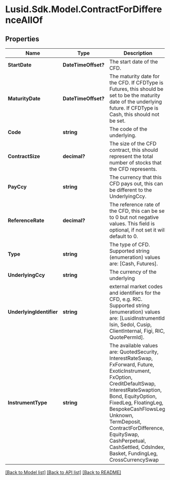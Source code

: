 
# Lusid.Sdk.Model.ContractForDifferenceAllOf

## Properties

Name | Type | Description | Notes
------------ | ------------- | ------------- | -------------
**StartDate** | **DateTimeOffset?** | The start date of the CFD. | 
**MaturityDate** | **DateTimeOffset?** | The maturity date for the CFD. If CFDType is Futures, this should be set to be the maturity date of the underlying  future. If CFDType is Cash, this should not be set. | [optional] 
**Code** | **string** | The code of the underlying. | 
**ContractSize** | **decimal?** | The size of the CFD contract, this should represent the total number of stocks that the CFD represents. | 
**PayCcy** | **string** | The currency that this CFD pays out, this can be different to the UnderlyingCcy. | 
**ReferenceRate** | **decimal?** | The reference rate of the CFD, this can be set to 0 but not negative values.  This field is optional, if not set it will default to 0. | [optional] 
**Type** | **string** | The type of CFD.  Supported string (enumeration) values are: [Cash, Futures]. | 
**UnderlyingCcy** | **string** | The currency of the underlying | 
**UnderlyingIdentifier** | **string** | external market codes and identifiers for the CFD, e.g. RIC.  Supported string (enumeration) values are: [LusidInstrumentId, Isin, Sedol, Cusip, ClientInternal, Figi, RIC, QuotePermId]. | 
**InstrumentType** | **string** | The available values are: QuotedSecurity, InterestRateSwap, FxForward, Future, ExoticInstrument, FxOption, CreditDefaultSwap, InterestRateSwaption, Bond, EquityOption, FixedLeg, FloatingLeg, BespokeCashFlowsLeg, Unknown, TermDeposit, ContractForDifference, EquitySwap, CashPerpetual, CashSettled, CdsIndex, Basket, FundingLeg, CrossCurrencySwap | 

[[Back to Model list]](../README.md#documentation-for-models)
[[Back to API list]](../README.md#documentation-for-api-endpoints)
[[Back to README]](../README.md)

